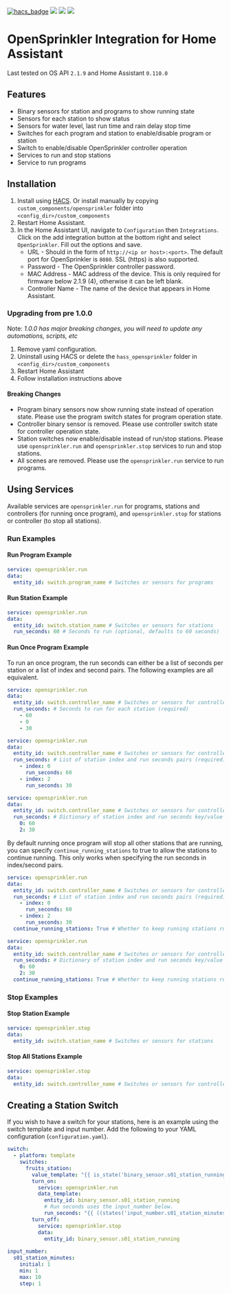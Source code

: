 [![hacs_badge](https://img.shields.io/badge/HACS-Default-orange.svg)](https://github.com/custom-components/hacs)
![](https://github.com/vinteo/hass-opensprinkler/workflows/HACS/badge.svg)
![](https://github.com/vinteo/hass-opensprinkler/workflows/hassfest/badge.svg)
![](https://github.com/vinteo/hass-opensprinkler/workflows/Linting/badge.svg)

# OpenSprinkler Integration for Home Assistant

Last tested on OS API `2.1.9` and Home Assistant `0.110.0`

## Features

- Binary sensors for station and programs to show running state
- Sensors for each station to show status
- Sensors for water level, last run time and rain delay stop time
- Switches for each program and station to enable/disable program or station
- Switch to enable/disable OpenSprinkler controller operation
- Services to run and stop stations
- Service to run programs

## Installation

1. Install using [HACS](https://github.com/custom-components/hacs). Or install manually by copying `custom_components/opensprinkler` folder into `<config_dir>/custom_components`
2. Restart Home Assistant.
3. In the Home Assistant UI, navigate to `Configuration` then `Integrations`. Click on the add integration button at the bottom right and select `OpenSprinkler`. Fill out the options and save.
   - URL - Should in the form of `http://<ip or host>:<port>`. The default port for OpenSprinkler is `8080`. SSL (https) is also supported.
   - Password - The OpenSprinkler controller password.
   - MAC Address - MAC address of the device. This is only required for firmware below 2.1.9 (4), otherwise it can be left blank.
   - Controller Name - The name of the device that appears in Home Assistant.

### Upgrading from pre 1.0.0

Note: *1.0.0 has major breaking changes, you will need to update any automations, scripts, etc*

1. Remove yaml configuration.
2. Uninstall using HACS or delete the `hass_opensprinkler` folder in `<config_dir>/custom_components`
3. Restart Home Assistant
4. Follow installation instructions above

#### Breaking Changes

- Program binary sensors now show running state instead of operation state. Please use the program switch states for program operation state.
- Controller binary sensor is removed. Please use controller switch state for controller operation state.
- Station switches now enable/disable instead of run/stop stations. Please use `opensprinkler.run` and `opensprinkler.stop` services to run and stop stations.
- All scenes are removed. Please use the `opensprinkler.run` service to run programs.

## Using Services

Available services are `opensprinkler.run` for programs, stations and controllers (for running once program), and `opensprinkler.stop` for stations or controller (to stop all stations).

### Run Examples

#### Run Program Example

```yaml
service: opensprinkler.run
data:
  entity_id: switch.program_name # Switches or sensors for programs
```

#### Run Station Example

```yaml
service: opensprinkler.run
data:
  entity_id: switch.station_name # Switches or sensors for stations
  run_seconds: 60 # Seconds to run (optional, defaults to 60 seconds)
```

#### Run Once Program Example

To run an once program, the run seconds can either be a list of seconds per station or a list of index and second pairs.
The following examples are all equivalent.

```yaml
service: opensprinkler.run
data:
  entity_id: switch.controller_name # Switches or sensors for controller
  run_seconds: # Seconds to run for each station (required)
    - 60
    - 0
    - 30
```

```yaml
service: opensprinkler.run
data:
  entity_id: switch.controller_name # Switches or sensors for controller
  run_seconds: # List of station index and run seconds pairs (required)
    - index: 0
      run_seconds: 60
    - index: 2
      run_seconds: 30
```

```yaml
service: opensprinkler.run
data:
  entity_id: switch.controller_name # Switches or sensors for controller
  run_seconds: # Dictionary of station index and run seconds key/value pairs (required)
    0: 60
    2: 30
```

By default running once program will stop all other stations that are running, you can specify
`continue_running_stations` to true to allow the stations to continue running. This only works when
specifying the run seconds in index/second pairs.

```yaml
service: opensprinkler.run
data:
  entity_id: switch.controller_name # Switches or sensors for controller
  run_seconds: # List of station index and run seconds pairs (required)
    - index: 0
      run_seconds: 60
    - index: 2
      run_seconds: 30
  continue_running_stations: True # Whether to keep running stations running (optional, defaults to False)
```

```yaml
service: opensprinkler.run
data:
  entity_id: switch.controller_name # Switches or sensors for controller
  run_seconds: # Dictionary of station index and run seconds key/value pairs (required)
    0: 60
    2: 30
  continue_running_stations: True # Whether to keep running stations running (optional, defaults to False)
```

### Stop Examples

#### Stop Station Example

```yaml
service: opensprinkler.stop
data:
  entity_id: switch.station_name # Switches or sensors for stations
```

#### Stop All Stations Example

```yaml
service: opensprinkler.stop
data:
  entity_id: switch.controller_name # Switches or sensors for controller
```

## Creating a Station Switch

If you wish to have a switch for your stations, here is an example using the switch template and input number.
Add the following to your YAML configuration (`configuration.yaml`).

```yaml
switch:
  - platform: template
    switches:
      fruits_station:
        value_template: "{{ is_state('binary_sensor.s01_station_running', 'on') }}"
        turn_on:
          service: opensprinkler.run
          data_template:
            entity_id: binary_sensor.s01_station_running
            # Run seconds uses the input_number below.
            run_seconds: "{{ ((states('input_number.s01_station_minutes') | float) * 60) | int }}"
        turn_off:
          service: opensprinkler.stop
          data:
            entity_id: binary_sensor.s01_station_running
​
input_number:
  s01_station_minutes:
    initial: 1
    min: 1
    max: 10
    step: 1
```
